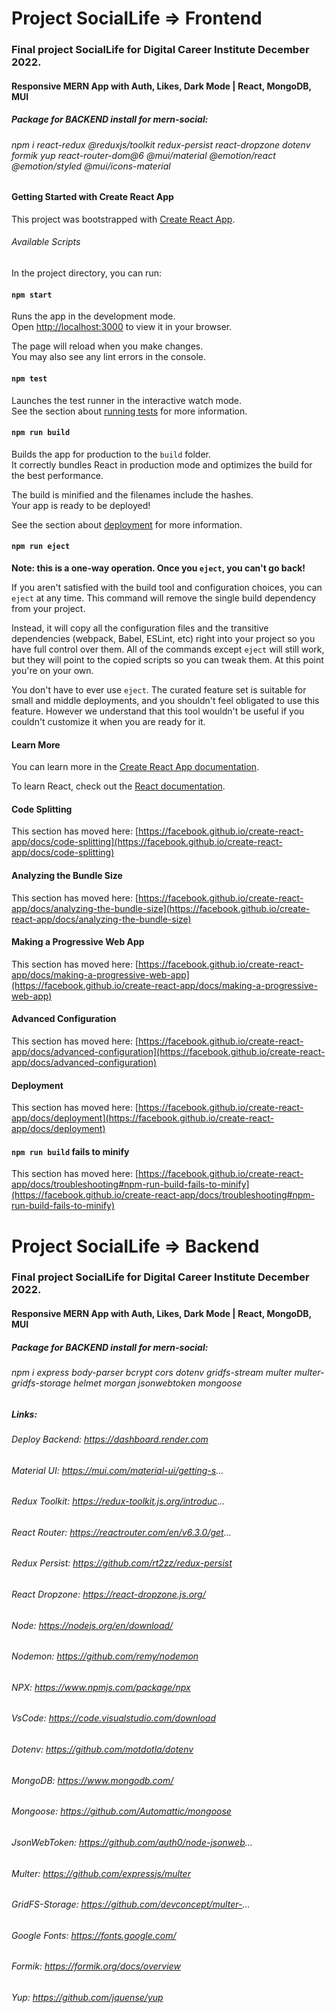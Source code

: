 # Project SocialLife => Frontend

### Final project SocialLife for Digital Career Institute December 2022.
 
#### Responsive MERN App with Auth, Likes, Dark Mode | React, MongoDB, MUI

##### Package for BACKEND install for mern-social:
###### npm i react-redux @reduxjs/toolkit redux-persist react-dropzone dotenv formik yup react-router-dom@6 @mui/material @emotion/react @emotion/styled @mui/icons-material

#### Getting Started with Create React App

This project was bootstrapped with [Create React App](https://github.com/facebook/create-react-app).

###### Available Scripts

In the project directory, you can run:

#### `npm start`

Runs the app in the development mode.\
Open [http://localhost:3000](http://localhost:3000) to view it in your browser.

The page will reload when you make changes.\
You may also see any lint errors in the console.

#### `npm test`

Launches the test runner in the interactive watch mode.\
See the section about [running tests](https://facebook.github.io/create-react-app/docs/running-tests) for more information.

#### `npm run build`

Builds the app for production to the `build` folder.\
It correctly bundles React in production mode and optimizes the build for the best performance.

The build is minified and the filenames include the hashes.\
Your app is ready to be deployed!

See the section about [deployment](https://facebook.github.io/create-react-app/docs/deployment) for more information.

#### `npm run eject`

**Note: this is a one-way operation. Once you `eject`, you can't go back!**

If you aren't satisfied with the build tool and configuration choices, you can `eject` at any time. This command will remove the single build dependency from your project.

Instead, it will copy all the configuration files and the transitive dependencies (webpack, Babel, ESLint, etc) right into your project so you have full control over them. All of the commands except `eject` will still work, but they will point to the copied scripts so you can tweak them. At this point you're on your own.

You don't have to ever use `eject`. The curated feature set is suitable for small and middle deployments, and you shouldn't feel obligated to use this feature. However we understand that this tool wouldn't be useful if you couldn't customize it when you are ready for it.

#### Learn More

You can learn more in the [Create React App documentation](https://facebook.github.io/create-react-app/docs/getting-started).

To learn React, check out the [React documentation](https://reactjs.org/).

#### Code Splitting

This section has moved here: [https://facebook.github.io/create-react-app/docs/code-splitting](https://facebook.github.io/create-react-app/docs/code-splitting)

#### Analyzing the Bundle Size

This section has moved here: [https://facebook.github.io/create-react-app/docs/analyzing-the-bundle-size](https://facebook.github.io/create-react-app/docs/analyzing-the-bundle-size)

#### Making a Progressive Web App

This section has moved here: [https://facebook.github.io/create-react-app/docs/making-a-progressive-web-app](https://facebook.github.io/create-react-app/docs/making-a-progressive-web-app)

#### Advanced Configuration

This section has moved here: [https://facebook.github.io/create-react-app/docs/advanced-configuration](https://facebook.github.io/create-react-app/docs/advanced-configuration)

#### Deployment

This section has moved here: [https://facebook.github.io/create-react-app/docs/deployment](https://facebook.github.io/create-react-app/docs/deployment)

#### `npm run build` fails to minify

This section has moved here: [https://facebook.github.io/create-react-app/docs/troubleshooting#npm-run-build-fails-to-minify](https://facebook.github.io/create-react-app/docs/troubleshooting#npm-run-build-fails-to-minify)


# Project SocialLife => Backend

### Final project SocialLife for Digital Career Institute December 2022.
 
#### Responsive MERN App with Auth, Likes, Dark Mode | React, MongoDB, MUI

##### Package for BACKEND install for mern-social:

###### npm i express body-parser bcrypt cors dotenv gridfs-stream multer multer-gridfs-storage helmet morgan jsonwebtoken mongoose

##### Links:

###### Deploy Backend: https://dashboard.render.com
###### Material UI: https://mui.com/material-ui/getting-s...
###### Redux Toolkit: https://redux-toolkit.js.org/introduc...
###### React Router: https://reactrouter.com/en/v6.3.0/get...
###### Redux Persist: https://github.com/rt2zz/redux-persist
###### React Dropzone: https://react-dropzone.js.org/
###### Node: https://nodejs.org/en/download/
###### Nodemon: https://github.com/remy/nodemon
###### NPX: https://www.npmjs.com/package/npx
###### VsCode: https://code.visualstudio.com/download
###### Dotenv: https://github.com/motdotla/dotenv
###### MongoDB: https://www.mongodb.com/
###### Mongoose: https://github.com/Automattic/mongoose
###### JsonWebToken: https://github.com/auth0/node-jsonweb...
###### Multer: https://github.com/expressjs/multer
###### GridFS-Storage: https://github.com/devconcept/multer-...
###### Google Fonts: https://fonts.google.com/
###### Formik: https://formik.org/docs/overview
###### Yup: https://github.com/jquense/yup